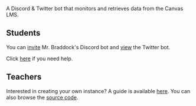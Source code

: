A Discord & Twitter bot that monitors and retrieves data from the Canvas LMS.

## Students

You can [invite](https://discordapp.com/oauth2/authorize?client_id=732949844540522546&scope=bot) Mr. Braddock's Discord bot and [view](https://twitter.com/braddock_canvas) the Twitter bot.

Click [here](help.md) if you need help.

## Teachers

Interested in creating your own instance? A guide is available [here](setup.md). You can also browse the [source code](https://github.com/slashinfty/canvas-bot).